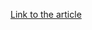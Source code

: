 [Link to the article](https://www.sans.org/reading-room/whitepapers/application/application-whitelisting-panacea-propaganda-33599)
